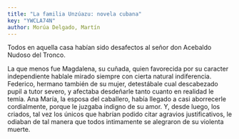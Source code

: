 ```yaml
---
title: "La familia Unzúazu: novela cubana"
key: "YWCLA74N"
author: Morúa Delgado, Martín
---
```

<div data-schema-version="8"><p>Todos en aquella casa habían sido desafectos al señor don Acebaldo Nudoso del Tronco.</p> <p>La que menos fue Magdalena, su cuñada, quien favorecida por su caracter independiente hablale mirado siempre con cierta natural indiferencia. Federico, hermano también de su mujer, detestábale cual descabezado pupil a tutor severo, y afectaba desdeñarle tanto cuanto en realidad le temía. Ana María, la esposa del caballero, había llegado a casi aborrecerle cordialmente, porque le juzgaba indigno de su amor. Y, desde luego, los criados, tal vez los únicos que habrían podido citar agravios justificativos, le odiaban de tal manera que todos intimamente se alegraron de su violenta muerte.</p> </div>